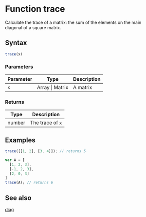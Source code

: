 <!-- Note: This file is automatically generated from source code comments. Changes made in this file will be overridden. -->

# Function trace

Calculate the trace of a matrix: the sum of the elements on the main
diagonal of a square matrix.


## Syntax

```js
trace(x)
```

### Parameters

Parameter | Type | Description
--------- | ---- | -----------
`x` | Array &#124; Matrix | A matrix

### Returns

Type | Description
---- | -----------
number | The trace of `x`


## Examples

```js
trace([[1, 2], [3, 4]]); // returns 5

var A = [
  [1, 2, 3],
  [-1, 2, 3],
  [2, 0, 3]
]
trace(A); // returns 6
```


## See also

[diag](diag.md)
